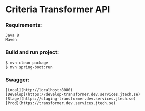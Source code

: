 # Criteria Transformer API

### Requirements:

    Java 8
    Maven

### Build and run project:

    $ mvn clean package
    $ mvn spring-boot:run
    
### Swagger:

    [Local](http://localhost:8080)
    [Develop](https://develop-transformer.dev.services.jtech.se)
    [Stage](https://staging-transformer.dev.services.jtech.se)
    [Prod](https://transformer.dev.services.jtech.se)
